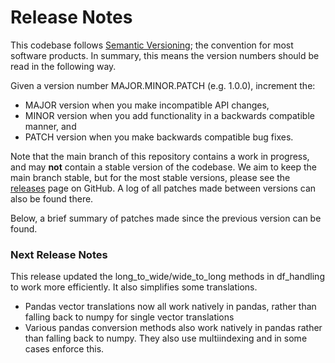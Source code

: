 # Release Notes

This codebase follows [Semantic Versioning](https://semver.org/); the convention
for most software products. In summary, this means the version numbers should be read in the
following way.

Given a version number MAJOR.MINOR.PATCH (e.g. 1.0.0), increment the:

- MAJOR version when you make incompatible API changes,
- MINOR version when you add functionality in a backwards compatible manner, and
- PATCH version when you make backwards compatible bug fixes.

Note that the main branch of this repository contains a work in progress, and  may **not**
contain a stable version of the codebase. We aim to keep the main branch stable, but for the
most stable versions, please see the
[releases](https://github.com/Transport-for-the-North/caf.toolkit/releases)
page on GitHub. A log of all patches made between versions can also be found
there.

Below, a brief summary of patches made since the previous version can be found.

### Next Release Notes

This release updated the long_to_wide/wide_to_long methods in df_handling to work 
more efficiently. It also simplifies some translations.

 - Pandas vector translations now all work natively in pandas, rather than falling back to numpy for single vector translations
 - Various pandas conversion methods also work natively in pandas rather than falling back to numpy. They also use multiindexing and in some cases enforce this.

